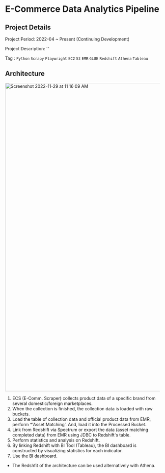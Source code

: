 # E-Commerce Data Analytics Pipeline

## Project Details

Project Period: 2022-04 ~ Present (Continuing Development)

Project Description: ''

Tag : `Python` `Scrapy` `Playwright` `EC2` `S3` `EMR` `GLUE` `Redshift` `Athena` `Tableau`

## Architecture
<img width="1000" alt="Screenshot 2022-11-29 at 11 16 09 AM" src="https://user-images.githubusercontent.com/24248797/205289493-e78b032b-55cc-4c97-a6c1-9f36bb54a6c4.png">


1. ECS (E-Comm. Scraper) collects product data of a specific brand from several domestic/foreign marketplaces.
2. When the collection is finished, the collection data is loaded with raw buckets.
3. Load the table of collection data and official product data from EMR, perform *'Asset Matching'. And, load it into the Processed Bucket.
4. Link from Redshift via Spectrum or export the data (asset matching completed data) from EMR using JDBC to Redshift's table.
5. Perform statistics and analysis on Redshift.
6. By linking Redshift with BI Tool (Tableau), the BI dashboard is constructed by visualizing statistics for each indicator.
7. Use the BI dashboard.

+ The Redshfit of the architecture can be used alternatively with Athena.

